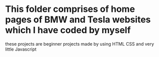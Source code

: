 # This folder comprises of home pages of BMW and Tesla websites which I have coded by myself
these projects are beginner projects made by using HTML CSS and very little Javascript
